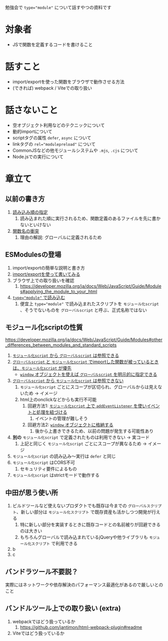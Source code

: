 勉強会で `type="module"` について話すやつの資料です

# 対象者

- JSで関数を定義するコードを書けること


# 話すこと

- import/exportを使った関数をブラウザで動作させる方法
-  (できれば) webpack / Viteでの取り扱い


# 話さないこと

- 空オブジェクト利用などのテクニックについて
- 動的importについて
- scriptタグの属性 `defer`, `async` について
- linkタグの `rel="modulepreload"` について
- CommonJSなどの他モジュールシステムや `.mjs`, `.cjs` について
- Node.jsでの実行について


# 章立て

## 以前の書き方

1. [読み込み順の指定](./public/1-traditional/1-read-order/README.md)
   1. 読み込まれた順に実行されるため、関数定義のあるファイルを先に書かないといけない
1. [関数名の衝突](./public/1-traditional/2-name-conflict/README.md)
   1. 理由の解説: グローバルに定義されるため


## ESModulesの登場

1. import/exportの簡単な説明と書き方
1. [import/exportを使って書いてみる](./public/2-ESModules/1-non-type-modules/README.md)
1. ブラウザ上での取り扱いを確認
   1. https://developer.mozilla.org/ja/docs/Web/JavaScript/Guide/Modules#applying_the_module_to_your_html
1. [`type="module"` で読み込む](./public/2-ESModules/2-type-modules/README.md)
   1. 便宜上 `type="module"` で読み込まれたスクリプトを `モジュール化script` 、そうでないものを `グローバルscript` と呼ぶ、正式名称ではない


## モジュール化scriptの性質

https://developer.mozilla.org/ja/docs/Web/JavaScript/Guide/Modules#other_differences_between_modules_and_standard_scripts

1. [`モジュール化script` から `グローバルscript` は参照できる](./public/3-feature/1-callable-global/README.md)
1. [`グローバルscript` と `モジュール化script` でimportした関数が被っているときは、`モジュール化script` が優先](./public/3-feature/2-global-vs-module/README.md)
   - [`window` オブジェクトを使えば `グローバルscript` を明示的に指定できる](./public/3-feature/2-global-vs-module/2-1-window/README.md)
1. [`グローバルscript` から `モジュール化script` は参照できない](./public/3-feature/3-refference-global-to-module/README.md)
   1. `モジュール化script` ごとにスコープが区切られ、グローバルからは見えないため -> イメージ
   1. html上のonclickなどからも実行不可能
      1. 回避方法1: [`モジュール化script` 上で `addEventListener` を使いイベントと処理を紐づける](./public/3-feature/3-1-event-listener/README.md)
         1. イベントの管理が難しそう
      1. 回避方法2: [`window` オブジェクトに格納する](./public/3-feature/3-2-window/README.md)
         1. 後から上書きできるため、以前の問題が発生する可能性あり
1. **別の** `モジュール化script` で定義されたものは利用できない -> 実コード
   1. 上記と同じく `モジュール化script` ごとにスコープが異なるため -> イメージ
1. `モジュール化script` の読み込み〜実行は `defer` と同じ
1. `モジュール化script` はCORS不可
   1. セキュリティ要件によるもの
1. `モジュール化script` はstrictモードで動作する


## 中田が思う使い所

1. ビルドツールなど使えないプロダクトでも既存は今までの `グローバルスクリプト`、新しい部分は `モジュール化スクリプト` で既存資産も活かしつつ開発が行える
   1. 特に新しい部分を実装するときに既存コードとの名前被りが回避できるのは大きい
   1. もちろんグローバルで読み込まれているjQueryや他ライブラリも `モジュール化スクリプト` で利用できる
1. b
1. c


## バンドラツール不要説？

実際にはネットワークや依存解決のパフォーマンス最適化があるので厳しいとのこと



## バンドルツール上での取り扱い (extra)

1. webpackではどう扱っているか
   1. https://github.com/jantimon/html-webpack-plugin#readme
1. Viteではどう扱っているか
